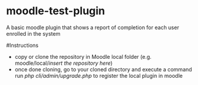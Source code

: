 # moodle-test-plugin
A basic moodle plugin that shows a report of completion for each user enrolled in the system

#Instructions
- copy or clone the repository in Moodle local folder (e.g. moodle/local/*insert the repository here*)
- once done cloning, go to your cloned directory and execute a command run <i>php cli/admin/upgrade.php</i> to register the local plugin in moodle
